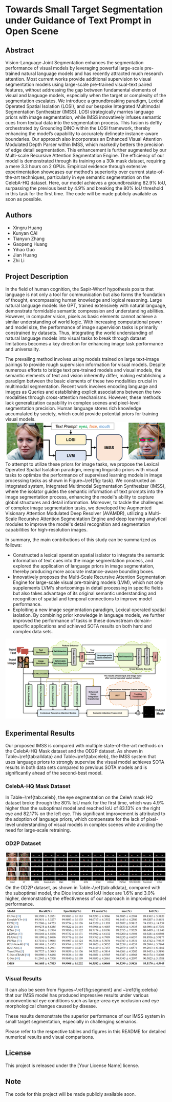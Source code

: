 # Towards Small Target Segmentation under Guidance of Text Prompt in Open Scene

## Abstract
Vision-Language Joint Segmentation enhances the segmentation performance of visual models by leveraging powerful large-scale pre-trained natural language models and has recently attracted much research attention. Most current works provide additional supervision to visual segmentation models using large-scale pre-trained visual-text paired features, without addressing the gap between fundamental elements of visual and language models, especially when the target or complexity of the segmentation escalates. We introduce a groundbreaking paradigm, Lexical Operated Spatial Isolation (LOSI), and our bespoke Integrated Multimodal Segmentation Synthesizer (IMSS). LOSI strategically marries language priors with image segmentation, while IMSS innovatively infuses semantic cues from textual data into the segmentation process. This fusion is deftly orchestrated by Grounding DINO within the LOSI framework, thereby enhancing the model’s capability to accurately delineate instance-aware boundaries. Our approach also incorporates an Enhanced Visual Attention Modulated Depth Parser within IMSS, which markedly betters the precision of edge detail segmentation. This enhancement is further augmented by our Multi-scale Recursive Attention Segmentation Engine. The efficiency of our model is demonstrated through its training on a 30k mask dataset, requiring a mere 3.3 hours on 2 GPUs. Empirical evidence through extensive experimentation showcases our method’s superiority over current state-of-the-art techniques, particularly in eye semantic segmentation on the CelebA-HQ dataset. Here, our model achieves a groundbreaking 82.9% IoU, surpassing the previous best by 4.9% and breaking the 80% IoU threshold in this task for the first time. The code will be made publicly available as soon as possible.

## Authors
- Xingru Huang
- Kunyan CAI
- Tianyun Zhang
- Gaopeng Huang
- Yihao Guo
- Jian Huang
- Zhi Li

## Project Description
In the field of human cognition, the Sapir-Whorf hypothesis posits that language is not only a tool for communication but also forms the foundation of thought, encompassing human knowledge and logical reasoning. Large natural language models like GPT, trained extensively with natural language, demonstrate formidable semantic compression and understanding abilities. However, in computer vision, pixels as basic elements cannot achieve a similar understanding of world logic. With increasing computational power and model size, the performance of image supervision tasks is primarily constrained by datasets. Thus, integrating the world understanding of natural language models into visual tasks to break through dataset limitations becomes a key direction for enhancing image task performance and universality.

The prevailing method involves using models trained on large text-image pairings to provide rough supervision information for visual models. Despite numerous efforts to bridge text pre-trained models and visual models, the semantic elements of text and vision inherently differ, making establishing a paradigm between the basic elements of these two modalities crucial in multimodal segmentation. Recent work involves encoding language and images as Queries and establishing explicit associations between the two modalities through cross-attention mechanisms. However, these methods lack generalization capability in complex scenes and pixel-level segmentation precision. Human language stores rich knowledge accumulated by society, which could provide potential priors for training visual models.
![The figure shows the eye segmentation of our proposed IMSS under eye-related text prompts. LOSI uses text priors to drive LVM to perceive the semantic information of the overall image to segment the target.](./images/{D8719036-44D6-405c-928B-BB80D377EC6B}.png)
To attempt to utilize these priors for image tasks, we propose the Lexical Operated Spatial Isolation paradigm, merging linguistic priors with visual tasks to optimize the performance of supervised learning models in image processing tasks as shown in Figure~\ref{fig: task}. We constructed an integrated system, Integrated Multimodal Segmentation Synthesizer (IMSS), where the isolator guides the semantic information of text prompts into the image segmentation process, enhancing the model's ability to capture global structures and detail information. Moreover, to tackle the challenges of complex image segmentation tasks, we developed the Augmented Visionary Attention Modulated Deep Resolver (AVAMDR), utilizing a Multi-Scale Recursive Attention Segmentation Engine and deep learning analytical modules to improve the model's detail recognition and segmentation capabilities for high-resolution images.

In summary, the main contributions of this study can be summarized as follows:
- Constructed a lexical operation spatial isolator to integrate the semantic information of text cues into the image segmentation process, and explored the application of language priors in image segmentation, thereby producing more accurate instance-aware bounding boxes.
- Innovatively proposes the Multi-Scale Recursive Attention Segmentation Engine for large-scale visual pre-training models (LVM), which not only supplements LVM's shortcomings in detail processing in specific fields but also takes advantage of its original semantic understanding and recognition of spatial and temporal connections to improve model performance.
- Exploiting a new image segmentation paradigm, Lexical operated spatial isolation. By combining prior knowledge in language models, we further improved the performance of tasks in these downstream domain-specific applications and achieved SOTA results on both hard and complex data sets.

![llustration of our proposed IMSS. This framework features the Grounding DINO and Augmented Visionary Attention Modulated Deep Resolver (AVAMDR) components. Grounding DINO uses text prompts to refine global image perception and detail capture through bounding boxes, while AVAMDR employs the Optimized Refined Perception Synergist (ORPS) for precise image segmentation, focusing on small targets and pixel-level detail.](./images/{66E2FD24-6548-4bb8-BB0A-A5F5558FEE49}.png)
## Experimental Results

Our proposed IMSS is compared with multiple state-of-the-art methods on the CelebA-HQ Mask dataset and the OD2P dataset. As shown in Table~\ref{tab:alldata} and Table~\ref{tab:celeb}, the IMSS system that uses language priors to strongly supervise the visual model achieves SOTA results in both data sets compared to previous SOTA models and is significantly ahead of the second-best model.

### CelebA-HQ Mask Dataset

In Table~\ref{tab:celeb}, the eye segmentation on the CeleA mask HQ dataset broke through the 80% IoU mark for the first time, which was 4.9% higher than the suboptimal model and reached IoU of 83.13% on the right eye and 82.17% on the left eye. This significant improvement is attributed to the adoption of language priors, which compensate for the lack of pixel-level understanding of visual models in complex scenes while avoiding the need for large-scale retraining.

### OD2P Dataset
![{Comparison of the segmentation results of IMSS and other SOTA methods on the OD2P data set. The red dotted box highlights the differences between SOTAs in difficult segmentation areas. The column of MISS is most similar to the GT effect with semantic priors in various unconventional scenarios. For privacy protection and to highlight the segmentation effect, only the eye area is shown.](./images/{86DC36FF-B713-4b29-8885-79206B46923D}.png)
On the OD2P dataset, as shown in Table~\ref{tab:alldata}, compared with the suboptimal model, the Dice index and IoU index are 1.6% and 3.0% higher, demonstrating the effectiveness of our approach in improving model performance.
![{Quantitative comparison of IMSS segmentation results with other SOTA methods on the OD2P data set. It achieved the best results in the F1\textunderscore score, mcc, and IoU indicators that measure segmentation quality, and significantly surpassed other SOTA methods. The bold fonts indicate the best results.](./images/{24B9C75B-B481-41d1-BBB3-734B643A8EF5}.png)

### Visual Results

It can also be seen from Figures~\ref{fig:segment} and ~\ref{fig:celeba} that our IMSS model has produced impressive results under various unconventional eye conditions such as large-area eye occlusion and eye morphological changes caused by disease.

These results demonstrate the superior performance of our IMSS system in small target segmentation, especially in challenging scenarios.

Please refer to the respective tables and figures in this README for detailed numerical results and visual comparisons.

## License
This project is released under the [Your License Name] license.

## Note
The code for this project will be made publicly available soon.
